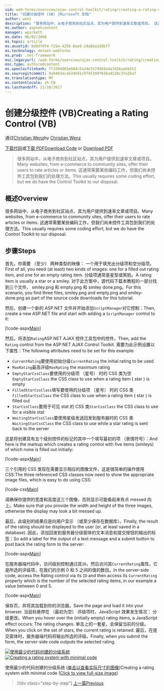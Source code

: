 ```yaml
---
uid: web-forms/overview/ajax-control-toolkit/rating/creating-a-rating-control-vb
title: "创建分级控件 (VB) |Microsoft 文档"
author: wenz
description: "很多网站中，从电子商务到社区站点，其为用户提供到速率文章或项目。 这通常需要某些编码工作，但是我们具有..."
ms.author: aspnetcontent
manager: wpickett
ms.date: 06/02/2008
ms.topic: article
ms.assetid: 6d0d70f4-725e-4258-8ae8-24a6ba1ddbf7
ms.technology: dotnet-webforms
ms.prod: .net-framework
msc.legacyurl: /web-forms/overview/ajax-control-toolkit/rating/creating-a-rating-control-vb
msc.type: authoredcontent
ms.openlocfilehash: ff3394865e084c5a24e7e79469a4a7d26aabb552
ms.sourcegitcommit: 9a9483aceb34591c97451997036a9120c3fe2baf
ms.translationtype: MT
ms.contentlocale: zh-CN
ms.lasthandoff: 11/10/2017
---
```

<a name="creating-a-rating-control-vb"></a><span data-ttu-id="79a28-104">创建分级控件 (VB)</span><span class="sxs-lookup"><span data-stu-id="79a28-104">Creating a Rating Control (VB)</span></span>
====================
<span data-ttu-id="79a28-105">通过[Christian Wenz](https://github.com/wenz)</span><span class="sxs-lookup"><span data-stu-id="79a28-105">by [Christian Wenz](https://github.com/wenz)</span></span>

<span data-ttu-id="79a28-106">[下载代码](http://download.microsoft.com/download/9/3/f/93f8daea-bebd-4821-833b-95205389c7d0/rating0.vb.zip)或[下载 PDF](http://download.microsoft.com/download/2/d/c/2dc10e34-6983-41d4-9c08-f78f5387d32b/rating0VB.pdf)</span><span class="sxs-lookup"><span data-stu-id="79a28-106">[Download Code](http://download.microsoft.com/download/9/3/f/93f8daea-bebd-4821-833b-95205389c7d0/rating0.vb.zip) or [Download PDF](http://download.microsoft.com/download/2/d/c/2dc10e34-6983-41d4-9c08-f78f5387d32b/rating0VB.pdf)</span></span>

> <span data-ttu-id="79a28-107">很多网站中，从电子商务到社区站点，其为用户提供到速率文章或项目。</span><span class="sxs-lookup"><span data-stu-id="79a28-107">Many websites, from e-commerce to community sites, offer their users to rate articles or items.</span></span> <span data-ttu-id="79a28-108">这通常需要某些编码工作，但我们尚未控件工具包到我们的处理方法。</span><span class="sxs-lookup"><span data-stu-id="79a28-108">This usually requires some coding effort, but we do have the Control Toolkit to our disposal.</span></span>


## <a name="overview"></a><span data-ttu-id="79a28-109">概述</span><span class="sxs-lookup"><span data-stu-id="79a28-109">Overview</span></span>

<span data-ttu-id="79a28-110">很多网站中，从电子商务到社区站点，其为用户提供到速率文章或项目。</span><span class="sxs-lookup"><span data-stu-id="79a28-110">Many websites, from e-commerce to community sites, offer their users to rate articles or items.</span></span> <span data-ttu-id="79a28-111">这通常需要某些编码工作，但我们尚未控件工具包到我们的处理方法。</span><span class="sxs-lookup"><span data-stu-id="79a28-111">This usually requires some coding effort, but we do have the Control Toolkit to our disposal.</span></span>

## <a name="steps"></a><span data-ttu-id="79a28-112">步骤</span><span class="sxs-lookup"><span data-stu-id="79a28-112">Steps</span></span>

<span data-ttu-id="79a28-113">首先，你需要 （至少） 两种类型的映像： 一个用于填充出分级项和空分级项。</span><span class="sxs-lookup"><span data-stu-id="79a28-113">First of all, you need (at least) two kinds of images: one for a filled out rating item, and one for an empty rating item.</span></span> <span data-ttu-id="79a28-114">分级项通常是星型或笑脸。</span><span class="sxs-lookup"><span data-stu-id="79a28-114">A rating item is usually a star or a smiley.</span></span> <span data-ttu-id="79a28-115">对于此方案中，源代码下载本教程的一部分找到三个文件、 smiley.png 和 empty.png 和 smiley done.png。</span><span class="sxs-lookup"><span data-stu-id="79a28-115">For this scenario, you find three files, smiley.png and empty.png and smiley-done.png as part of the source code downloads for this tutorial.</span></span>

<span data-ttu-id="79a28-116">然后，创建一个新的 ASP.NET 文件并开始添加`ScriptManager`对它控制：</span><span class="sxs-lookup"><span data-stu-id="79a28-116">Then, create a new ASP.NET file and start with adding a `ScriptManager` control to it:</span></span>

[!code-aspx[Main](creating-a-rating-control-vb/samples/sample1.aspx)]

<span data-ttu-id="79a28-117">然后，将添加`Rating`ASP.NET AJAX 控件工具包中的控件。</span><span class="sxs-lookup"><span data-stu-id="79a28-117">Then, add the `Rating` control from the ASP.NET AJAX Control Toolkit.</span></span> <span data-ttu-id="79a28-118">需要为此示例设置以下属性：</span><span class="sxs-lookup"><span data-stu-id="79a28-118">The following attributes need to be set for this example:</span></span>

- <span data-ttu-id="79a28-119">`CurrentRating`要使用初始分级</span><span class="sxs-lookup"><span data-stu-id="79a28-119">`CurrentRating` the initial rating to be used</span></span>
- <span data-ttu-id="79a28-120">`MaxRating`最高评级</span><span class="sxs-lookup"><span data-stu-id="79a28-120">`MaxRating` the maximum rating</span></span>
- <span data-ttu-id="79a28-121">`EmptyStarCssClass`要使用的分级项 （星号） 时的 CSS 类为空</span><span class="sxs-lookup"><span data-stu-id="79a28-121">`EmptyStarCssClass` the CSS class to use when a rating item ( star ) is empty</span></span>
- <span data-ttu-id="79a28-122">`FilledStarCssClass`填写要使用的分级项 （星号） 时的 CSS 类</span><span class="sxs-lookup"><span data-stu-id="79a28-122">`FilledStarCssClass` the CSS class to use when a rating item ( star ) is filled out</span></span>
- <span data-ttu-id="79a28-123">`StarCssClass`要用于可见 stat 的 CSS 类</span><span class="sxs-lookup"><span data-stu-id="79a28-123">`StarCssClass` the CSS class to use for a visible stat</span></span>
- <span data-ttu-id="79a28-124">`WaitingStarCssClass`要使用星级发送回发到服务器时的 CSS 类</span><span class="sxs-lookup"><span data-stu-id="79a28-124">`WaitingStarCssClass` the CSS class to use while a star rating is sent back to the server</span></span>

<span data-ttu-id="79a28-125">这是将创建具有五个级别控件的标记的其中一个填写最初的项 （表情符号）：</span><span class="sxs-lookup"><span data-stu-id="79a28-125">And here is the markup which creates a rating control with five items (smileys) of which none is filled out initially:</span></span>

[!code-aspx[Main](creating-a-rating-control-vb/samples/sample2.aspx)]

<span data-ttu-id="79a28-126">三个引用的 CSS 类现在需要显示相应的图像文件，这是很简单的操作使用 CSS:</span><span class="sxs-lookup"><span data-stu-id="79a28-126">The three referenced CSS classes now need to show the appropriate image files, which is easy to do using CSS:</span></span>

[!code-css[Main](creating-a-rating-control-vb/samples/sample3.css)]

<span data-ttu-id="79a28-127">请确保你提供的宽度和高度这三个图像，否则显示可能看起来有点 messed 向上。</span><span class="sxs-lookup"><span data-stu-id="79a28-127">Make sure that you provide the width and height of the three images, otherwise the display may look a bit messed up.</span></span>

<span data-ttu-id="79a28-128">最后，此级别的结果应是向用户显示 （或至少保存在数据库）。</span><span class="sxs-lookup"><span data-stu-id="79a28-128">Finally, the result of the rating should be displayed to the user (or, at least saved in a database).</span></span> <span data-ttu-id="79a28-129">因此，添加回发到服务器分级窗体的文本消息和提交按钮的输出的标签：</span><span class="sxs-lookup"><span data-stu-id="79a28-129">So add a label for the output of a text message and a submit button to post back the rating form to the server:</span></span>

[!code-aspx[Main](creating-a-rating-control-vb/samples/sample4.aspx)]

<span data-ttu-id="79a28-130">在服务器端代码中，访问级别控制通过其`ID`，然后访问其`CurrentRating`属性，它是所选的评级项，在我们的示例 0 和 5 之间的值的数目。</span><span class="sxs-lookup"><span data-stu-id="79a28-130">In the server-side code, access the Rating control via its `ID` and then access its `CurrentRating` property which is the number of the selected rating items, in our example a value between 0 and 5.</span></span>

[!code-aspx[Main](creating-a-rating-control-vb/samples/sample5.aspx)]

<span data-ttu-id="79a28-131">保存页，并将其加载到你的浏览器。</span><span class="sxs-lookup"><span data-stu-id="79a28-131">Save the page and load it into your browser.</span></span> <span data-ttu-id="79a28-132">当鼠标悬停在 （最初为空） 评级项时，JavaScript 效果发生情况： 分级更改。</span><span class="sxs-lookup"><span data-stu-id="79a28-132">When you hover over the (initially empty) rating items, a JavaScript effect occurs: The rating changes.</span></span> <span data-ttu-id="79a28-133">单击上的一套星，会保留当前的分级。</span><span class="sxs-lookup"><span data-stu-id="79a28-133">When you click on the set of stars, the current rating is retained.</span></span> <span data-ttu-id="79a28-134">最后，在提交窗体时，服务器端代码将输出所选的评级。</span><span class="sxs-lookup"><span data-stu-id="79a28-134">Finally, when you submit the form, the server-side code outputs the selected rating.</span></span>


<span data-ttu-id="79a28-135">[![使用最少的代码创建的分级系统](creating-a-rating-control-vb/_static/image2.png)](creating-a-rating-control-vb/_static/image1.png)</span><span class="sxs-lookup"><span data-stu-id="79a28-135">[![Creating a rating system with minimal code](creating-a-rating-control-vb/_static/image2.png)](creating-a-rating-control-vb/_static/image1.png)</span></span>

<span data-ttu-id="79a28-136">使用最少的代码创建的分级系统 ([单击以查看实际尺寸的图像](creating-a-rating-control-vb/_static/image3.png))</span><span class="sxs-lookup"><span data-stu-id="79a28-136">Creating a rating system with minimal code ([Click to view full-size image](creating-a-rating-control-vb/_static/image3.png))</span></span>

>[!div class="step-by-step"]
[<span data-ttu-id="79a28-137">上一篇</span><span class="sxs-lookup"><span data-stu-id="79a28-137">Previous</span></span>](creating-a-rating-control-cs.md)
